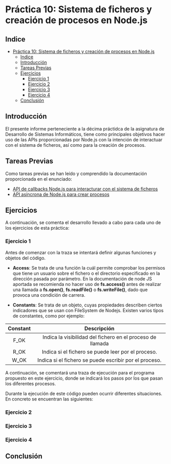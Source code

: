 # Práctica 10: Sistema de ficheros y creación de procesos en Node.js

## Indice

- [Práctica 10: Sistema de ficheros y creación de procesos en Node.js](#práctica-10-sistema-de-ficheros-y-creación-de-procesos-en-nodejs)
  - [Indice](#indice)
  - [Introducción](#introducción)
  - [Tareas Previas](#tareas-previas)
  - [Ejercicios](#ejercicios)
    - [Ejercicio 1](#ejercicio-1)
    - [Ejercicio 2](#ejercicio-2)
    - [Ejercicio 3](#ejercicio-3)
    - [Ejercicio 4](#ejercicio-4)
  - [Conclusión](#conclusión)

## Introducción

El presente informe perteneciente a la décima práctidca de la asignatura de Desarrollo de Sistemas Informáticos, tiene como principales objetivos hacer uso de las APIs proporcionadas por Node.js con la intención de interactuar con el sistema de ficheros, así como para la creación de procesos.

## Tareas Previas

Como tareas previas se han leído y comprendido la documentación proporcionada en el enunciado:

- [API de callbacks Node.js para interacturar con el sistema de ficheros](https://nodejs.org/dist/latest-v18.x/docs/api/fs.html#callback-api)
- [API asíncrona de Node.js para crear procesos](https://nodejs.org/dist/latest-v18.x/docs/api/child_process.html#asynchronous-process-creation)

## Ejercicios

A continuación, se comenta el desarrollo llevado a cabo para cada uno de los ejercicios de esta práctica:

### Ejercicio 1

Antes de comenzar con la traza se intentará definir algunas funciones y objetos del código.

- **Access**: Se trata de una función la cuál permite comprobar los permisos que tiene un usuario sobre el fichero o el directorio especificado en la dirección pasada por parámetro. En la documentación de node JS aportada se recomienda no hacer uso de **fs.access()** antes de realizar una llamada a **fs.open()**, **fs.readFile()** o **fs.writeFile()**, dado que provoca una condición de carrera.

- **Constants**: Se trata de un objeto, cuyas propiedades describen ciertos indicadores que se usan con FileSystem de Nodejs. Existen varios tipos de constantes, como por ejemplo:

| Constant |                        Descripción                         |
| :------: | :--------------------------------------------------------: |
|   F_OK   | Indica la visibilidad del fichero en el proceso de llamada |
|   R_OK   |     Indica si el fichero se puede leer por el proceso.     |
|   W_OK   |   Indica si el fichero se puede escribir por el proceso.   |

A continuación, se comentará una traza de ejecución para el programa propuesto en este ejercicio, donde se indicará los pasos por los que pasan los diferentes procesos.

Durante la ejecución de este código pueden ocurrir diferentes situaciones. En concreto se encuentran las siguientes:

### Ejercicio 2

### Ejercicio 3

### Ejercicio 4

## Conclusión
